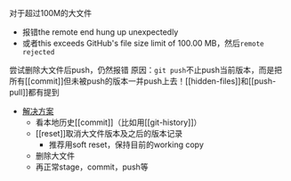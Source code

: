 对于超过100M的大文件
- 报错the remote end hung up unexpectedly
- 或者this exceeds GitHub's file size limit of 100.00 MB，然后`remote rejected`

尝试删除大文件后push，仍然报错
原因：`git push`不止push当前版本，而是把所有[[commit]]但未被push的版本一并push上去！[[hidden-files]]和[[push-pull]]都有提到
- [解决方案](http://t.zoukankan.com/rixiang-p-12048849.html)
    - 看本地历史[[commit]]（比如用[[git-history]]）
    - [[reset]]取消大文件版本及之后的版本记录
      - 推荐用soft reset，保持目前的working copy
    - 删除大文件
    - 再正常stage，commit，push等